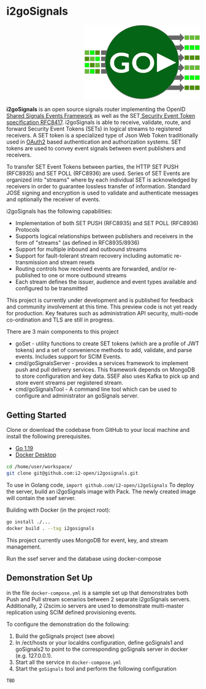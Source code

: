 # i2goSignals

<div style="text-align: right"><img src="media/GoSignals-msgs.png" title="GoSignals-Msgs" width=300 /></div>

**i2goSignals** is an open source signals router implementing the OpenID [Shared Signals Events Framework](https://openid.net/specs/openid-sharedsignals-framework-1_0-02.html) as well 
as the SET[ Security Event Token specification RFC8417](https://www.rfc-editor.org/rfc/rfc8417). i2goSignals is 
able to receive, validate, route, and forward Security Event Tokens (SETs) in logical streams to registered receivers. A 
SET token is a specialized type of Json Web Token traditionally used in [OAuth2](https://www.rfc-editor.org/rfc/rfc6749) 
based authentication and authorization systems. SET tokens are used to convey event signals between event publishers and 
receivers. 

To transfer SET Event Tokens between parties, the HTTP SET PUSH (RFC8935) and SET POLL (RFC8936) are used. Series of SET 
Events are organized into "streams" where by each individual SET is acknowledged by receivers in order to guarantee lossless 
transfer of information.  Standard JOSE signing and encryption is used to validate and authenticate messages and optionally
the receiver of events.

i2goSignals has the following capabilities:
* Implementation of both SET PUSH (RFC8935) and SET POLL (RFC8936) Protocols
* Supports logical relationships between publishers and receivers in the form of "streams" (as defined in RFC8935/8936)
* Support for multiple inbound and outbound streams
* Support for fault-tolerant stream recovery including automatic re-transmission and stream resets
* Routing controls how received events are forwarded, and/or re-published to one or more outbound streams
* Each stream defines the issuer, audience and event types available and configured to be transmitted

This project is currently under development and is published for feedback and community involvement at this time.  This 
preview code is not yet ready for production. Key features such as administration API security, multi-node co-ordination and TLS are still in progress.

There are 3 main components to this project
* goSet - utility functions to create SET tokens (which are a profile of JWT tokens) and a set of convenience methods to add, validate, and parse events. Includes support for SCIM Events.
* cmd/goSignalsServer - provides a services framework to implement push and pull delivery services. This framework depends on MongoDB to store configuration and key data. SSEF also uses Kafka to pick up and store event streams per registered stream.
* cmd/goSignalsTool - A command line tool which can be used to configure and administrator an goSignals server.

## Getting Started

Clone or download the codebase from GitHub to your local machine and install the following prerequisites.

* [Go 1.19](https://go.dev)
* [Docker Desktop](https://www.docker.com/products/docker-desktop)

```bash
cd /home/user/workspace/
git clone git@github.com:i2-open/i2gosignals.git
```

To use in Golang code, `import github.com/i2-open/i2goSignals`
To deploy the server, build an i2goSignals image with Pack. The newly created image will contain the ssef server.

Building with Docker (in the project root):
```bash
go install ./...
docker build . --tag i2gosignals
```

This project currently uses MongoDB for event, key, and stream management.


Run the ssef server and the database using docker-compose

## Demonstration Set Up
in the file `docker-compose.yml` is a sample set up that demonstrates both Push and Pull stream scenarios between 2 separate i2goSignals
servers. Additionally, 2 i2scim.io servers are used to demonstrate multi-master replication using SCIM defined provisioning events.

To configure the demonstration do the following:
1. Build the goSignals project (see above)
2. In /ect/hosts or your localdns configuration, define goSignals1 and goSignals2 to point to the corresponding goSignals server in docker (e.g. 127.0.0.1).
3. Start all the service in `docker-compose.yml`
4. Start the `goSignals` tool and perform the following configuration
```bash
TBD
```